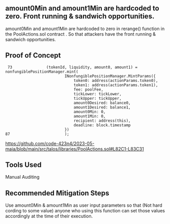 ## amount0Min and amount1Min are hardcoded to zero. Front running & sandwich opportunities. 

amount0Min and amount1Min are hardcoded to zero in rerange() function in the PoolActions.sol contract . So that attackers have the
front running & sandwich opportunities. 

## Proof of Concept

     73               (tokenId, liquidity, amount0, amount1) = nonfungiblePositionManager.mint(
                              INonfungiblePositionManager.MintParams({
                                  token0: address(actionParams.token0),
                                  token1: address(actionParams.token1),
                                  fee: poolFee,
                                  tickLower: tickLower,
                                  tickUpper: tickUpper,
                                  amount0Desired: balance0,
                                  amount1Desired: balance1,
                                  amount0Min: 0,
                                  amount1Min: 0,
                                  recipient: address(this),
                                  deadline: block.timestamp
                              })
    87                        );

https://github.com/code-423n4/2023-05-maia/blob/main/src/talos/libraries/PoolActions.sol#L82C1-L83C31

## Tools Used
Manual Auditing

## Recommended Mitigation Steps

Use amount0Min & amount1Min as user input parameters so that (Not hard cording to some value) anyone who using this function can
set those values accordingly at the time of their execution. 







    




